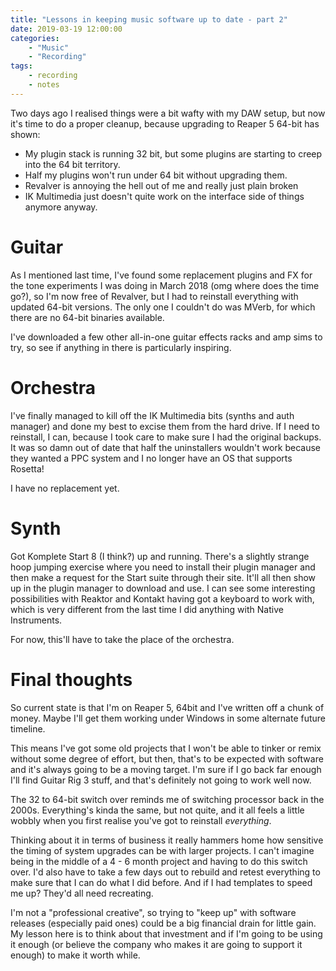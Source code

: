 ```yaml
---
title: "Lessons in keeping music software up to date - part 2"
date: 2019-03-19 12:00:00
categories:
    - "Music"
    - "Recording"
tags: 
    - recording
    - notes
---
```


Two days ago I realised things were a bit wafty with my DAW setup, but now it's time to do a proper cleanup, because upgrading to Reaper 5 64-bit has shown:

 * My plugin stack is running 32 bit, but some plugins are starting to creep into the 64 bit territory.
 * Half my plugins won't run under 64 bit without upgrading them.
 * Revalver is annoying the hell out of me and really just plain broken
 * IK Multimedia just doesn't quite work on the interface side of things anymore anyway.

# Guitar

As I mentioned last time, I've found some replacement plugins and FX for the tone experiments I was doing in March 2018 (omg where does the time go?), so I'm now free of Revalver, but I had to reinstall everything with updated 64-bit versions. The only one I couldn't do was MVerb, for which there are no 64-bit binaries available.

I've downloaded a few other all-in-one guitar effects racks and amp sims to try, so see if anything in there is particularly inspiring.

# Orchestra

I've finally managed to kill off the IK Multimedia bits (synths and auth manager) and done my best to excise them from the hard drive. If I need to reinstall, I can, because I took care to make sure I had the original backups. It was so damn out of date that half the uninstallers wouldn't work because they wanted a PPC system and I no longer have an OS that supports Rosetta!

I have no replacement yet.

# Synth

Got Komplete Start 8 (I think?) up and running. There's a slightly strange hoop jumping exercise where you need to install their plugin manager and then make a request for the Start suite through their site. It'll all then show up in the plugin manager to download and use. I can see some interesting possibilities with Reaktor and Kontakt having got a keyboard to work with, which is very different from the last time I did anything with Native Instruments.

For now, this'll have to take the place of the orchestra.

# Final thoughts

So current state is that I'm on Reaper 5, 64bit and I've written off a chunk of money. Maybe I'll get them working under Windows in some alternate future timeline.

This means I've got some old projects that I won't be able to tinker or remix without some degree of effort, but then, that's to be expected with software and it's always going to be a moving target. I'm sure if I go back far enough I'll find Guitar Rig 3 stuff, and that's definitely not going to work well now.

The 32 to 64-bit switch over reminds me of switching processor back in the 2000s. Everything's kinda the same, but not quite, and it all feels a little wobbly when you first realise you've got to reinstall *everything*.

Thinking about it in terms of business it really hammers home how sensitive the timing of system upgrades can be with larger projects. I can't imagine being in the middle of a 4 - 6 month project and having to do this switch over. I'd also have to take a few days out to rebuild and retest everything to make sure that I can do what I did before. And if I had templates to speed me up? They'd all need recreating.

I'm not a "professional creative", so trying to "keep up" with software releases (especially paid ones) could be a big financial drain for little gain. My lesson here is to think about that investment and if I'm going to be using it enough (or believe the company who makes it are going to support it enough) to make it worth while.

<!-- Note from 2020-08-15: This was posted today, just to capture some random notes I had bubbling around -->